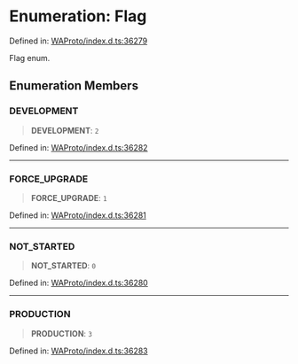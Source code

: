 # Enumeration: Flag

Defined in: [WAProto/index.d.ts:36279](https://github.com/Riders004/Tv/blob/3d6aaf6f3efb499dc9d0ca82bb24083bb45a8478/WAProto/index.d.ts#L36279)

Flag enum.

## Enumeration Members

### DEVELOPMENT

> **DEVELOPMENT**: `2`

Defined in: [WAProto/index.d.ts:36282](https://github.com/Riders004/Tv/blob/3d6aaf6f3efb499dc9d0ca82bb24083bb45a8478/WAProto/index.d.ts#L36282)

***

### FORCE\_UPGRADE

> **FORCE\_UPGRADE**: `1`

Defined in: [WAProto/index.d.ts:36281](https://github.com/Riders004/Tv/blob/3d6aaf6f3efb499dc9d0ca82bb24083bb45a8478/WAProto/index.d.ts#L36281)

***

### NOT\_STARTED

> **NOT\_STARTED**: `0`

Defined in: [WAProto/index.d.ts:36280](https://github.com/Riders004/Tv/blob/3d6aaf6f3efb499dc9d0ca82bb24083bb45a8478/WAProto/index.d.ts#L36280)

***

### PRODUCTION

> **PRODUCTION**: `3`

Defined in: [WAProto/index.d.ts:36283](https://github.com/Riders004/Tv/blob/3d6aaf6f3efb499dc9d0ca82bb24083bb45a8478/WAProto/index.d.ts#L36283)
